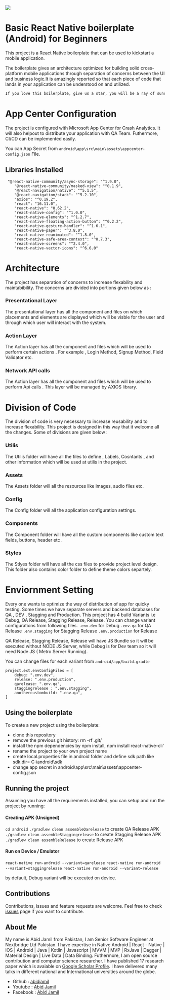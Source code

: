 
![](https://i.ibb.co/1nCDygJ/My-Post.png)
#  Basic React Native boilerplate (Android) for Beginners
This project is a React Native boilerplate that can be used to kickstart a mobile application.

The boilerplate gives an architecture optimized for building solid cross-platform mobile applications through separation of concerns between the UI and business logic.It is amazingly reported so that each piece of code that lands in your application can be understood on and utilized.

```bash
If you love this boilerplate, give us a star, you will be a ray of sunshine in our lives :)
```

 # App Center Configuration

The project is configured with Microsoft App Center for Crash Analytics. It will also helpout to distribute your application with QA Team. Futhermore, CI/CD can be implemented easily. 

 You can App Secret from `android\app\src\main\assets\appcenter-config.json` File.
## Libraries Installed 


     "@react-native-community/async-storage": "^1.9.0",
        "@react-native-community/masked-view": "^0.1.9",
        "@react-navigation/native": "^5.1.5",
        "@react-navigation/stack": "^5.2.10",
        "axios": "^0.19.2",
        "react": "16.11.0",
        "react-native": "0.62.2",
        "react-native-config": "^1.0.0",
        "react-native-elements": "^1.2.7",
        "react-native-floating-action-button": "^0.2.2",
        "react-native-gesture-handler": "^1.6.1",
        "react-native-paper": "^3.8.0",
        "react-native-reanimated": "^1.8.0",
        "react-native-safe-area-context": "^0.7.3",
        "react-native-screens": "^2.4.0",
        "react-native-vector-icons": "^6.6.0"

# Architecture
The project has separation of concerns to increase flexability and maintabibility. The concerns are divided into portions given below as : 

### Presentational Layer 
 The presentational layer has all the component and files on which placements and elements are displayed which will be visble for the user and through which user will interact with the system.
 ### Action Layer 
 The Action layer has all the component and files which will be used to perform certain actions . For example , Login Method, Signup Method, Field Validator etc.
 ### Network API calls
 The Action layer has all the component and files which will be used to perform Api calls . This layer will be managed by AXIOS library.  
 
 # Division of Code
 The division of code is very necessary to increase reusability and to increase flexability. This project is designed in this way that it welcome all the changes. Some of divisions are given below :
  ### Utilis
 The Utilis folder will have all the files to define , Labels, Cosntants , and other information which will be used at utilis in the project. 
   ### Assets
 The Assets folder will all the resources like images, audio files etc. 
   ### Config
 The Config folder will all the application configuration settings.
   ### Components
 The Component folder will have all the custom components like custom text fields, buttons, header etc .
   ### Styles
 The Stlyes folder will have all the css files to provide project level design. This folder also contains color folder to define theme colors separtely.
 
 # Enviornment Setting 
Every one wants to optimize the way of distribution of app for quicky testing. Some times we have separate servers and backend databases for QA , DEV , Stagging and Production. This project has 4 build Variants i.e Debug, QA Release, Stagging Release, Release.  You can change variant configurations from following files.
`.env.dev` for Debug
`.env.qa` for QA Release
 `.env.stagging` for Stagging Release
 `.env.production` for Release
 
 QA Release, Stagging Release, Release will have JS Bundle so it will be executed without NODE JS Server, while Debug is for Dev team so it will need Node JS ( Metro Server Running).
 
 You can change files for each variant from `android/app/build.gradle`
 
 

    project.ext.envConfigFiles = [
        debug: ".env.dev",
        release: ".env.production",
        qarelease: ".env.qa",
        staggingrelease : ".env.stagging",
        anothercustombuild: ".env.qa",
    ]
    
## Using the boilerplate 
To create a new project using the boilerplate:

- clone this repository
- remove the previous git history: rm -rf .git/
- install the npm dependencies by npm install, npm install  react-native-cli'
- rename the project to your own project name
- create local.properties file in android folder and define sdk path like sdk.dir= C\:\\android\\sdk
- change app secret in android\app\src\main\assets\appcenter-config.json
 
## Running the project
Assuming you have all the requirements installed, you can setup and run the project by running:

#### Creating APK (Unsigned)
`cd android`
`./gradlew clean assembleQarelease` to create QA Release APK
`./gradlew clean assembleStaggingrelease` to create Stagging Release APK
`./gradlew clean assembleRelease` to create Release APK

#### Run on Device / Emulator
`react-native run-android --variant=qarelease`
`react-native run-android --variant=staggingrelease`
`react-native run-android --variant=release`

by default, Debug variant will be executed on device. 

## Contributions 
Contributions, issues and feature requests are welcome.
Feel free to check [issues](https://github.com/abidjamil/React-Native-Boiler-Plate/issues "issues") page if you want to contribute.

## About Me
My name is Abid Jamil from Pakistan, I am Senior Software Engineer at Nextbridge Ltd Pakistan. I have expertise in Native Android | React - Native | IOS | Android | Java | Kotlin | Javascript | MVVM | MVP | RxJava | Dagger | Material Design | Live Data | Data Binding. Futhermore, I am open source contribution and computer science researcher. I have published 17 research paper which is avaiable on [Google Scholar Profile](https://scholar.google.com/citations?user=sl7oXNsAAAAJ&hl=en "Google Scholar Profile").  I have delivered many talks in different national and International universities around the globe. 

- Github : [abidjamil ](https://github.com/abidjamil "abidjamil ")
- Youtube : [Abid Jamil](https://www.youtube.com/channel/UCzhsWt46D-oOX5VyubOS3jQ "Abid Jamil")
- Facebook : [Abid Jamil](http://www.facebook.com/chabidgill "Abid Jamil")


